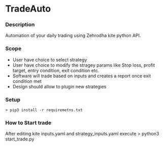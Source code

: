 # TradeAuto
### Description
  Automation of your daily trading using Zehrodha kite python API.
### Scope
  - User have choice to select strategy
  - User have choice to modify the stragey params like Stop loss, profit target, entry condition, exit condition etc.
  - Software will trade based on inputs and creates a report once exit condition met
  - Design should allow to plugin new strategies
### Setup
    > pip3 install -r requiremetns.txt
    
### How to Start trade
   After editing kite inputs.yaml and strategy_inputs.yaml execute
    > python3 start_trade.py
